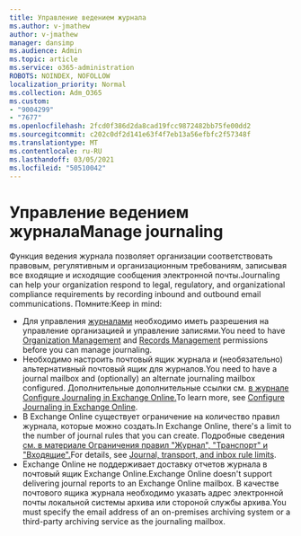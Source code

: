 ```yaml
---
title: Управление ведением журнала
ms.author: v-jmathew
author: v-jmathew
manager: dansimp
ms.audience: Admin
ms.topic: article
ms.service: o365-administration
ROBOTS: NOINDEX, NOFOLLOW
localization_priority: Normal
ms.collection: Adm_O365
ms.custom:
- "9004299"
- "7677"
ms.openlocfilehash: 2fcd0f386d2da8cad19fcc9872482bb75fe00dd2
ms.sourcegitcommit: c202c0df2d141e63f4f7eb13a56efbfc2f57348f
ms.translationtype: MT
ms.contentlocale: ru-RU
ms.lasthandoff: 03/05/2021
ms.locfileid: "50510042"
---
```

# <a name="manage-journaling"></a><span data-ttu-id="37ffe-102">Управление ведением журнала</span><span class="sxs-lookup"><span data-stu-id="37ffe-102">Manage journaling</span></span>

<span data-ttu-id="37ffe-103">Функция ведения журнала позволяет организации соответствовать правовым, регулятивным и организационным требованиям, записывая все входящие и исходящие сообщения электронной почты.</span><span class="sxs-lookup"><span data-stu-id="37ffe-103">Journaling can help your organization respond to legal, regulatory, and organizational compliance requirements by recording inbound and outbound email communications.</span></span> <span data-ttu-id="37ffe-104">Помните:</span><span class="sxs-lookup"><span data-stu-id="37ffe-104">Keep in mind:</span></span>

* <span data-ttu-id="37ffe-105">Для управления [журналами](https://go.microsoft.com/fwlink/?linkid=2115259) [](https://go.microsoft.com/fwlink/?linkid=2115469) необходимо иметь разрешения на управление организацией и управление записями.</span><span class="sxs-lookup"><span data-stu-id="37ffe-105">You need to have [Organization Management](https://go.microsoft.com/fwlink/?linkid=2115259) and [Records Management](https://go.microsoft.com/fwlink/?linkid=2115469) permissions before you can manage journaling.</span></span>
* <span data-ttu-id="37ffe-106">Необходимо настроить почтовый ящик журнала и (необязательно) альтернативный почтовый ящик для журналов.</span><span class="sxs-lookup"><span data-stu-id="37ffe-106">You need to have a journal mailbox and (optionally) an alternate journaling mailbox configured.</span></span> <span data-ttu-id="37ffe-107">Дополнительные дополнительные ссылки см. [в журнале Configure Journaling in Exchange Online.](https://go.microsoft.com/fwlink/?linkid=2115260)</span><span class="sxs-lookup"><span data-stu-id="37ffe-107">To learn more, see [Configure Journaling in Exchange Online](https://go.microsoft.com/fwlink/?linkid=2115260).</span></span>
* <span data-ttu-id="37ffe-108">В Exchange Online существует ограничение на количество правил журнала, которые можно создать.</span><span class="sxs-lookup"><span data-stu-id="37ffe-108">In Exchange Online, there's a limit to the number of journal rules that you can create.</span></span> <span data-ttu-id="37ffe-109">Подробные сведения [см. в материале Ограничения правил "Журнал", "Транспорт" и "Входящие".](https://go.microsoft.com/fwlink/?linkid=2115261)</span><span class="sxs-lookup"><span data-stu-id="37ffe-109">For details, see [Journal, transport, and inbox rule limits](https://go.microsoft.com/fwlink/?linkid=2115261).</span></span>
* <span data-ttu-id="37ffe-110">Exchange Online не поддерживает доставку отчетов журнала в почтовый ящик Exchange Online.</span><span class="sxs-lookup"><span data-stu-id="37ffe-110">Exchange Online doesn't support delivering journal reports to an Exchange Online mailbox.</span></span> <span data-ttu-id="37ffe-111">В качестве почтового ящика журнала необходимо указать адрес электронной почты локальной системы архива или стороной службы архива.</span><span class="sxs-lookup"><span data-stu-id="37ffe-111">You must specify the email address of an on-premises archiving system or a third-party archiving service as the journaling mailbox.</span></span>
